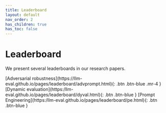 ```yaml
---
title: Leaderboard
layout: default
nav_order: 2
has_children: true
has_toc: false
---
```


# Leaderboard

We present several leaderboards in our research papers.

<span class="fs-5">
[Adversarial robustness](https://llm-eval.github.io/pages/leaderboard/advprompt.html){: .btn .btn-blue .mr-4 }
[Dynamic evaluation](https:/llm-eval.github.io/pages/leaderboard/dyval.html){: .btn .btn-blue }
[Prompt Engineering](https:/llm-eval.github.io/pages/leaderboard/pe.html){: .btn .btn-blue }
</span>